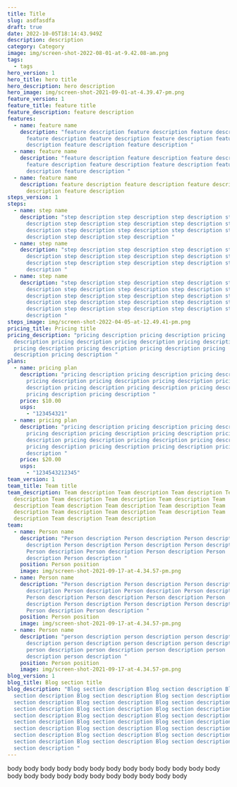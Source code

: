 ```yaml
---
title: Title
slug: asdfasdfa
draft: true
date: 2022-10-05T18:14:43.949Z
description: description
category: Category
image: img/screen-shot-2022-08-01-at-9.42.08-am.png
tags:
  - tags
hero_version: 1
hero_title: hero title
hero_description: h﻿ero description
hero_image: img/screen-shot-2021-09-01-at-4.39.47-pm.png
feature_version: 1
feature_title: feature title
feature_description: feature description
features:
  - name: feature name
    description: "feature description feature description feature description
      feature description feature description feature description feature
      description feature description feature description "
  - name: feature name
    description: "feature description feature description feature description
      feature description feature description feature description feature
      description feature description "
  - name: feature name
    description: feature description feature description feature description feature
      description feature description
steps_version: 1
steps:
  - name: step name
    description: "step description step description step description step
      description step description step description step description step
      description step description step description step description step
      description step description step description "
  - name: step name
    description: "step description step description step description step
      description step description step description step description step
      description step description step description step description step
      description "
  - name: step name
    description: "step description step description step description step
      description step description step description step description step
      description step description step description step description step
      description step description step description step description step
      description step description step description step description step
      description "
steps_image: img/screen-shot-2022-04-05-at-12.49.41-pm.png
pricing_title: Pricing title
pricing_description: "pricing description pricing description pricing
  description pricing description pricing description pricing description
  pricing description pricing description pricing description pricing
  description pricing description "
plans:
  - name: pricing plan
    description: "pricing description pricing description pricing description
      pricing description pricing description pricing description pricing
      description pricing description pricing description pricing description
      pricing description pricing description "
    price: $10.00
    usps:
      - "123454321"
  - name: pricing plan
    description: "pricing description pricing description pricing description
      pricing description pricing description pricing description pricing
      description pricing description pricing description pricing description
      pricing description pricing description pricing description pricing
      description "
    price: $20.00
    usps:
      - "1234543212345"
team_version: 1
team_title: Team title
team_description: T﻿eam description T﻿eam description T﻿eam description T﻿eam
  description T﻿eam description T﻿eam description T﻿eam description T﻿eam
  description T﻿eam description T﻿eam description T﻿eam description T﻿eam
  description T﻿eam description T﻿eam description T﻿eam description T﻿eam
  description T﻿eam description T﻿eam description
team:
  - name: Person name
    description: "Person description Person description Person description Person
      description Person description Person description Person description
      Person description Person description Person description Person
      description Person description "
    position: Person position
    image: img/screen-shot-2021-09-17-at-4.34.57-pm.png
  - name: Person name
    description: "Person description Person description Person description Person
      description Person description Person description Person description
      Person description Person description Person description Person
      description Person description Person description Person description
      Person description Person description "
    position: Person position
    image: img/screen-shot-2021-09-17-at-4.34.57-pm.png
  - name: Person name
    description: "person description person description person description person
      description person description person description person description
      person description person description person description person
      description person description "
    position: Person position
    image: img/screen-shot-2021-09-17-at-4.34.57-pm.png
blog_version: 1
blog_title: Blog section title
blog_description: "Blog section description Blog section description Blog
  section description Blog section description Blog section description Blog
  section description Blog section description Blog section description Blog
  section description Blog section description Blog section description Blog
  section description Blog section description Blog section description Blog
  section description Blog section description Blog section description Blog
  section description Blog section description Blog section description Blog
  section description Blog section description Blog section description Blog
  section description Blog section description Blog section description Blog
  section description "
---
```

b﻿ody b﻿ody b﻿ody b﻿ody b﻿ody b﻿ody b﻿ody b﻿ody b﻿ody b﻿ody b﻿ody b﻿ody b﻿ody b﻿ody b﻿ody b﻿ody b﻿ody b﻿ody b﻿ody b﻿ody b﻿ody b﻿ody b﻿ody b﻿ody